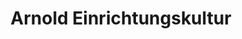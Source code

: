 ---
title: "Arnold Einrichtungskultur"
url: /freiburg-im-breisgau/arnold-einrichtungskultur/
shop: Möbel
---